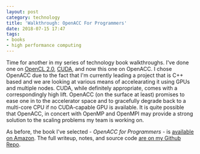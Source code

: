 ```yaml
---
layout: post
category: technology
title: 'Walkthrough: OpenACC For Programmers'
date: 2018-07-15 17:47
tags:
- books
- high performance computing
---
```


Time for another in my series of technology book walkthroughs. I've done one on [OpenCL 2.0](http://robgillen.com/technology/2017/12/19/heterogeneous-computing-opencl2/), [CUDA](http://robgillen.com/technology/2018/04/26/cuda-for-engineers/), and now this one on OpenACC. I chose OpenACC due to the fact that I'm currently leading a project that is C++ based and we are looking at various means of accelearating it using GPUs and multiple nodes. CUDA, while definitely appropriate, comes with a correspondingly high lift. OpenACC (on the surface at least) promises to ease one in to the accelerator space and to gracefully degrade back to a multi-core CPU if no CUDA-capable GPU is available. It is quite possible that OpenACC, in concert with OpenMP and OpenMPI may provide a strong solution to the scaling problems my team is working on.

As before, the book I've selected - _OpenACC for Programmers_ - is [available on Amazon](https://amzn.to/2vtNEZZ). The full writeup, notes, and source code [are on my Github Repo](https://github.com/argodev/learn/tree/master/books/openacc_programmers).